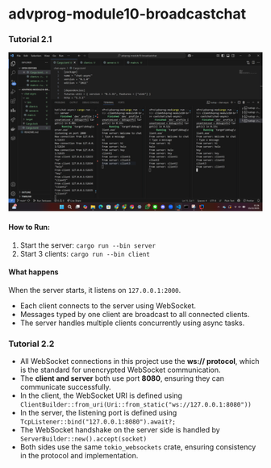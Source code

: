 # advprog-module10-broadcastchat

### Tutorial 2.1
![alt text](image.png)

#### How to Run:
1. Start the server: `cargo run --bin server`
2. Start 3 clients: `cargo run --bin client`

#### What happens
When the server starts, it listens on `127.0.0.1:2000`.
- Each client connects to the server using WebSocket.
- Messages typed by one client are broadcast to all connected clients.
- The server handles multiple clients concurrently using async tasks.

### Tutorial 2.2
- All WebSocket connections in this project use the **ws:// protocol**, which is the standard for unencrypted WebSocket communication.
- The **client and server** both use port **8080**, ensuring they can communicate successfully.
- In the client, the WebSocket URI is defined using `ClientBuilder::from_uri(Uri::from_static("ws://127.0.0.1:8080"))`
- In the server, the listening port is defined using `TcpListener::bind("127.0.0.1:8080").await?;`
- The WebSocket handshake on the server side is handled by `ServerBuilder::new().accept(socket)`
- Both sides use the same `tokio_websockets` crate, ensuring consistency in the protocol and implementation.